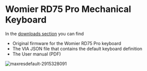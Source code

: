 # Womier RD75 Pro Mechanical Keyboard
In the [downloads section](https://github.com/FirmwareLeaks/Womier_RD75/releases/tag/RD75) you can find
  - Original firmware for the Womier RD75 Pro keyboard
  - The VIA JSON file that contains the default keyboard definition
  - The User manual (PDF)

![maxresdefault-2915328091](https://github.com/user-attachments/assets/79c6168b-bc74-4ae7-9929-a38865975ba1)
